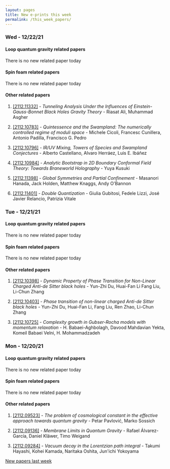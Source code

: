 ```yaml
---
layout: pages
title: New e-prints this week
permalink: /this_week_papers/
---
```




### Wed - 12/22/21

#### Loop quantum gravity related papers

There is no new related paper today 

#### Spin foam related papers

There is no new related paper today 



#### Other related papers

1. [[2112.11332]](https://arxiv.org/abs/2112.11332) - *Tunneling Analysis Under the Influences of Einstein-Gauss-Bonnet Black  Holes Gravity Theory* - Riasat Ali, Muhammad Asgher

1. [[2112.10783]](https://arxiv.org/abs/2112.10783) - *Quintessence and the Swampland: The numerically controlled regime of  moduli space* - Michele Cicoli, Francesc Cunillera, Antonio Padilla, Francisco G. Pedro

1. [[2112.10796]](https://arxiv.org/abs/2112.10796) - *IR/UV Mixing, Towers of Species and Swampland Conjectures* - Alberto Castellano, Alvaro Herráez, Luis E. Ibáñez

1. [[2112.10984]](https://arxiv.org/abs/2112.10984) - *Analytic Bootstrap in 2D Boundary Conformal Field Theory: Towards  Braneworld Holography* - Yuya Kusuki

1. [[2112.11398]](https://arxiv.org/abs/2112.11398) - *Global Symmetries and Partial Confinement* - Masanori Hanada, Jack Holden, Matthew Knaggs, Andy O'Bannon

1. [[2112.11401]](https://arxiv.org/abs/2112.11401) - *Double Quantization* - Giulia Gubitosi, Fedele Lizzi, José Javier Relancio, Patrizia Vitale



### Tue - 12/21/21

#### Loop quantum gravity related papers

There is no new related paper today 

#### Spin foam related papers

There is no new related paper today 



#### Other related papers

1. [[2112.10398]](https://arxiv.org/abs/2112.10398) - *Dynamic Property of Phase Transition for Non-Linear Charged Anti-de  Sitter black holes* - Yun-Zhi Du, Huai-Fan Li Fang Liu, Li-Chun Zhang

1. [[2112.10403]](https://arxiv.org/abs/2112.10403) - *Phase transition of non-linear charged Anti-de Sitter black holes* - Yun-Zhi Du, Huai-Fan Li, Fang Liu, Ren Zhao, Li-Chun Zhang

1. [[2112.10725]](https://arxiv.org/abs/2112.10725) - *Complexity growth in Gubser-Rocha models with momentum relaxation* - H. Babaei-Aghbolagh, Davood Mahdavian Yekta, Komeil Babaei Velni, H. Mohammadzadeh



### Mon - 12/20/21

#### Loop quantum gravity related papers

There is no new related paper today 

#### Spin foam related papers

There is no new related paper today 



#### Other related papers

1. [[2112.09523]](https://arxiv.org/abs/2112.09523) - *The problem of cosmological constant in the effective approach towards  quantum gravity* - Petar Pavlović, Marko Sossich

1. [[2112.09136]](https://arxiv.org/abs/2112.09136) - *Membrane Limits in Quantum Gravity* - Rafael Álvarez-García, Daniel Kläwer, Timo Weigand

1. [[2112.09284]](https://arxiv.org/abs/2112.09284) - *Vacuum decay in the Lorentzian path integral* - Takumi Hayashi, Kohei Kamada, Naritaka Oshita, Jun'ichi Yokoyama






[New papers last week]({{site.url}}/archived/weekly/pre-print/2021/12/20/archived_weekly_papers.html)